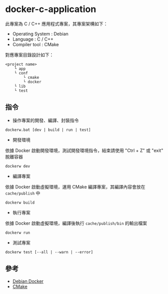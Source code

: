 # docker-c-application

此專案為 C / C++ 應用程式專案，其專案架構如下：

+ Operating System : Debian
+ Language : C / C++
+ Compiler tool : CMake

對應專案目錄設計如下：

```
<project name>
    └ app
    └ conf
        └ cmake
        └ docker
    └ lib
    └ test
```

## 指令

+ 操作專案的開發、編譯、封裝指令

```
dockerw.bat [dev | build | run | test]
```

+ 開發環境

依據 Docker 啟動開發環境，測試開發環境指令，結束請使用 "Ctrl + Z" 或 "exit" 脫離容器

```
dockerw dev
```

+ 編譯專案

依據 Docker 啟動虛擬環境，運用 CMake 編譯專案，其編譯內容會放在 ```cache/publish``` 中

```
dockerw build
```

+ 執行專案

依據 Docker 啟動虛擬環境，編譯後執行 ```cache/publish/bin``` 的輸出檔案

```
dockerw run
```

+ 測試專案

```
dockerw test [--all | --warn | --error]
```

## 參考

+ [Debian Docker](https://hub.docker.com/_/debian)
+ [CMake](https://cmake.org/)
